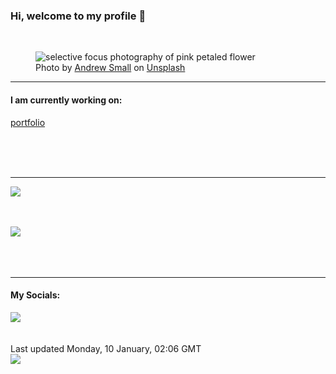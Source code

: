 <h3>Hi, welcome to my profile 👋</h3>

<br />
<figure>
  <img
    src="https://images.unsplash.com/photo-1471899236350-e3016bf1e69e?crop=entropy&cs=tinysrgb&fit=max&fm=jpg&ixid=MnwyNzQ3MDB8MHwxfHJhbmRvbXx8fHx8fHx8fDE2NDE3NzU3NDY&ixlib=rb-1.2.1&q=80&w=1080&auto=format"
    alt="selective focus photography of pink petaled flower" 
  />
  <figcaption>Photo by <a
    href="https://unsplash.com/@andsmall?utm_source=Profile%20readme&utm_medium=referral">Andrew Small</a> on <a
    href="https://unsplash.com/?utm_source=Profile%20readme&utm_medium=referral">Unsplash</a></figcaption>
</figure>


<hr />
<h4>I am currently working on:</h4>
<a href="https://github.com/ShaneLucy/portfolio">portfolio</a>

<br /><br /><br />

<hr />
<img
  src="https://github-readme-stats.vercel.app/api?username=shanelucy&show_icons=true&theme=calm"
/>
<br /><br /><br />

<img 
  src="https://github-readme-stats.vercel.app/api/top-langs/?username=shanelucy&theme=calm"
/>
<br /><br /><br /><br />
<hr />
<h4>My Socials:</h4>
<a href="https://uk.linkedin.com/in/shane-lucy-4735b616a">
  <img
    src="https://img.shields.io/badge/linkedin%20-%230077B5.svg?&style=for-the-badge&logo=linkedin&logoColor=white"
  />
</a>
<br /><br /><br />
Last updated Monday, 10 January, 02:06 GMT
<br />
<img
  src="https://github.com/ShaneLucy/ShaneLucy/workflows/README%20build/badge.svg"
/>
